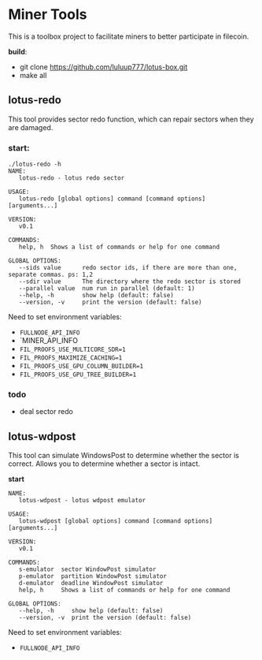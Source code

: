 
# Miner Tools
This is a toolbox project to facilitate miners to better participate in filecoin.

**build**:

- git clone https://github.com/luluup777/lotus-box.git
- make all

## lotus-redo
This tool provides sector redo function, which can repair sectors when they are damaged.

### start:

```
./lotus-redo -h           
NAME:
   lotus-redo - lotus redo sector

USAGE:
   lotus-redo [global options] command [command options] [arguments...]

VERSION:
   v0.1

COMMANDS:
   help, h  Shows a list of commands or help for one command

GLOBAL OPTIONS:
   --sids value      redo sector ids, if there are more than one, separate commas. ps: 1,2
   --sdir value      The directory where the redo sector is stored
   --parallel value  num run in parallel (default: 1)
   --help, -h        show help (default: false)
   --version, -v     print the version (default: false)
```

Need to set environment variables:

- `FULLNODE_API_INFO`
- `MINER_API_INFO
- `FIL_PROOFS_USE_MULTICORE_SDR=1`
- `FIL_PROOFS_MAXIMIZE_CACHING=1`
- `FIL_PROOFS_USE_GPU_COLUMN_BUILDER=1`
- `FIL_PROOFS_USE_GPU_TREE_BUILDER=1`

### todo

- deal sector redo

## lotus-wdpost

This tool can simulate WindowsPost to determine whether the sector is correct. Allows you to determine whether a sector is intact.

**start**

```
NAME:
   lotus-wdpost - lotus wdpost emulator

USAGE:
   lotus-wdpost [global options] command [command options] [arguments...]

VERSION:
   v0.1

COMMANDS:
   s-emulator  sector WindowPost simulator
   p-emulator  partition WindowPost simulator
   d-emulator  deadline WindowPost simulator
   help, h     Shows a list of commands or help for one command

GLOBAL OPTIONS:
   --help, -h     show help (default: false)
   --version, -v  print the version (default: false)
```

Need to set environment variables:

- `FULLNODE_API_INFO`
